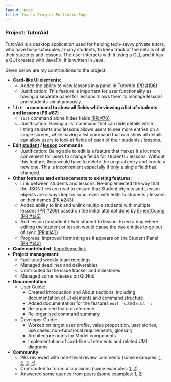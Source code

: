 ```yaml
---
layout: page
title: Ivan's Project Portfolio Page
---
```


### Project: TutorAid
<!-- PPP format and structure adapted from
https://github.com/samuelfangjw/tp/blob/master/docs/team/samuelfangjw.md
-->
TutorAid is a desktop application used for helping tech-savvy private tutors, who have busy schedules / many students, to keep track of the details of all their students and lessons. The user interacts with it using a CLI, and it has a GUI created with JavaFX. It is written in Java.

Given below are my contributions to the project.
* **Card-like UI elements**:
  * Added the ability to view lessons in a panel in TutorAid [(PR #106)](https://github.com/AY2122S1-CS2103T-W16-3/tp/pull/106)
  * Justification: This feature is important for user functionality as having a separate panel for lessons allows them to manage lessons and students simultaneously.
* **`list -a` command to show all fields while viewing a list of students and lessons [(PR #87)](https://github.com/AY2122S1-CS2103T-W16-3/tp/pull/87)**
  * `list` command alone hides fields [(PR #70)](https://github.com/AY2122S1-CS2103T-W16-3/tp/pull/70)
  * Justification: Having a list command that can hide details while listing students and lessons allows users to see more entries on a single screen, while having a list command that can show all details can allow users to look at fields of each of their students / lessons. 
* **Edit [student](https://github.com/AY2122S1-CS2103T-W16-3/tp/pull/86) / [lesson](https://github.com/AY2122S1-CS2103T-W16-3/tp/pull/118) commands**
  * Justification: Being able to edit is a feature that makes it a lot more convenient for users to change fields for students / lessons. Without this feature, they would have to delete the original entry and create a new one. This is inconvenient especially if only a single field has changed.
* **Other features and enhancements to existing features**:
  * Link between students and lessons: Re-implemented the way that the JSON files are read to ensure that Student objects and Lesson objects are always kept in sync, even with edits to students / lessons or their names [(PR #243)](https://github.com/AY2122S1-CS2103T-W16-3/tp/pull/243)
  * Added ability to link and unlink multiple students with multiple lessons [(PR #269)](https://github.com/AY2122S1-CS2103T-W16-3/tp/pull/269) based on the initial attempt done by [ErnestCuong](https://github.com/ErnestCuong) [(PR #125)](https://github.com/AY2122S1-CS2103T-W16-3/tp/pull/125)
  * Add lesson to student / Add student to lesson: Fixed a bug where editing the student or lesson would cause the two entities to go out of sync [(PR #143)](https://github.com/AY2122S1-CS2103T-W16-3/tp/pull/143)
  * Progress: Improved formatting as it appears on the Student Panel [(PR #142)](https://github.com/AY2122S1-CS2103T-W16-3/tp/pull/142)
* **Code contributed**: [RepoSense link](https://nus-cs2103-ay2122s1.github.io/tp-dashboard/?search=wpinrui&sort=groupTitle&sortWithin=title&timeframe=commit&mergegroup=&groupSelect=groupByRepos&breakdown=true&checkedFileTypes=docs~functional-code~test-code~other&since=2021-09-17).
* **Project management**:
  * Facilitated weekly team meetings
  * Managed deadlines and deliverables
  * Contributed to the issue tracker and milestones
  * Managed some releases on GitHub
* **Documentation**:
  * User Guide:
    * Created Introduction and About sections, including documentation of UI elements and command structure
    * Added documentation for the features `edit -s` and `edit -l`
    * Re-organised feature reference
    * Re-organised command summary
  * Developer Guide:
    * Worked on target user profile, value proposition, user stories, use cases, non-functional requirements, glossary
    * Architecture notes for Model components
    * Implementation of card-like UI elements and related UML diagrams
* **Community**:
  * PRs reviewed with non-trivial review comments (some examples: [1](https://github.com/AY2122S1-CS2103T-W16-3/tp/pull/125#pullrequestreview-788810284), [2](https://github.com/AY2122S1-CS2103T-W16-3/tp/pull/90#discussion_r730196584), [3](https://github.com/AY2122S1-CS2103T-W16-3/tp/pull/121#discussion_r737666344), [4](https://github.com/AY2122S1-CS2103T-W16-3/tp/pull/60#discussion_r724660187)).
  * Contributed to forum discussions (some examples: [1](https://github.com/nus-cs2103-AY2122S1/forum/issues/191), [2](https://github.com/nus-cs2103-AY2122S1/forum/issues/148))
  * Answered some queries from peers (some examples: [1](https://github.com/nus-cs2103-AY2122S1/forum/issues/159#issuecomment-913186432), [2](https://github.com/nus-cs2103-AY2122S1/forum/issues/192#issuecomment-914275836))
